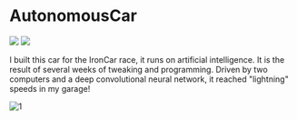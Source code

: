 # AutonomousCar

![](https://img.shields.io/tokei/lines/github/felop/autonomouscar)   ![](https://img.shields.io/github/last-commit/felop/autonomouscar)

I built this car for the IronCar race, it runs on artificial intelligence. It is the result of several weeks of tweaking and programming. Driven by two computers and a deep convolutional neural network, it reached "lightning" speeds in my garage!

![1](https://i.ibb.co/LSyvr5T/IMG-0640.jpg)
